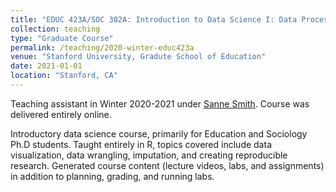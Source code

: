 ```yaml
---
title: "EDUC 423A/SOC 302A: Introduction to Data Science I: Data Processing"
collection: teaching
type: "Graduate Course"
permalink: /teaching/2020-winter-educ423a
venue: "Stanford University, Gradute School of Education"
date: 2021-01-01
location: "Stanford, CA"
---
```


Teaching assistant in Winter 2020-2021 under [Sanne Smith](https://ed.stanford.edu/faculty/sannesmith). Course was delivered entirely online.

Introductory data science course, primarily for Education and Sociology Ph.D students. Taught entirely in R, topics covered include data visualization, data wrangling, imputation, and creating reproducible research. Generated course content (lecture videos, labs, and assignments) in addition to planning, grading, and running labs.

